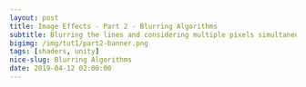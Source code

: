 ```yaml
---
layout: post
title: Image Effects - Part 2 - Blurring Algorithms
subtitle: Blurring the lines and considering multiple pixels simultaneously
bigimg: /img/tut1/part2-banner.png
tags: [shaders, unity]
nice-slug: Blurring Algorithms
date: 2019-04-12 02:00:00
---
```

